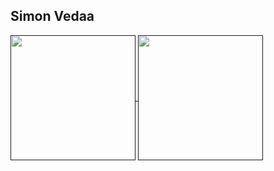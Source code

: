 ## Simon Vedaa

<!--
**simsam8/simsam8** is a ✨ _special_ ✨ repository because its `README.md` (this file) appears on your GitHub profile.

Here are some ideas to get you started:

- 🔭 I’m currently working on ...
- 🌱 I’m currently learning ...
- 👯 I’m looking to collaborate on ...
- 🤔 I’m looking for help with ...
- 💬 Ask me about ...
- 📫 How to reach me: ...
- 😄 Pronouns: ...
- ⚡ Fun fact: ...
-->

<a href="">
  <img height=200 align="center" src="https://github-readme-stats-rho-six-37.vercel.app/api?username=simsam8&show_icons=true&theme=transparent&rank_icon=percentile&include_all_commits=true"/>
</a>
<a href="">
  <img height=200 align="center" src="https://github-readme-stats-rho-six-37.vercel.app/api/top-langs/?username=simsam8&layout=compact&hide=jupyter%20notebook&theme=transparent&langs_count=20&size_weight=0.5&count_weight=0.5"/>
</a>
